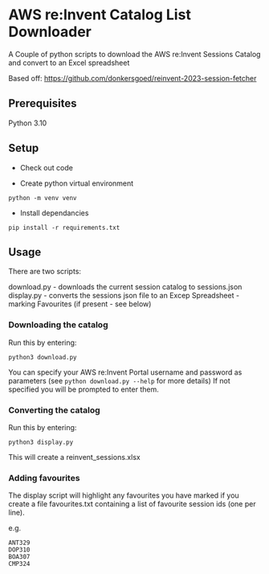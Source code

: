# AWS re:Invent Catalog List Downloader

A Couple of python scripts to download the AWS re:Invent Sessions Catalog and convert to an Excel spreadsheet

Based off: https://github.com/donkersgoed/reinvent-2023-session-fetcher

## Prerequisites
Python 3.10

## Setup
- Check out code

- Create python virtual environment
```
python -m venv venv
```

- Install dependancies
```
pip install -r requirements.txt
```

## Usage

There are two scripts:

download.py - downloads the current session catalog to sessions.json
display.py - converts the sessions json file to an Excep Spreadsheet - marking Favourites (if present - see below)

### Downloading the catalog

Run this by entering:
```
python3 download.py
```

You can specify your AWS re:Invent Portal username and password as parameters (see `python download.py --help` for more details)
If not specified you will be prompted to enter them.

### Converting the catalog

Run this by entering:
```
python3 display.py
```

This will create a reinvent_sessions.xlsx

### Adding favourites
The display script will highlight any favourites you have marked if you create a file favourites.txt containing a list of favourite session ids (one per line).

e.g.
```
ANT329
DOP310
BOA307
CMP324
```



